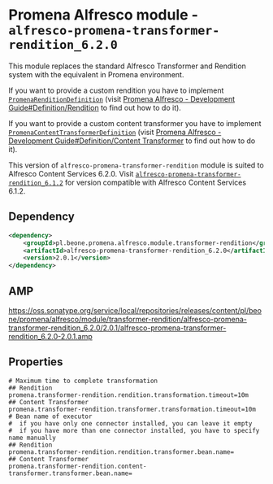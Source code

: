 # Promena Alfresco module - `alfresco-promena-transformer-rendition_6.2.0`
This module replaces the standard Alfresco Transformer and Rendition system with the equivalent in Promena environment.

If you want to provide a custom rendition you have to implement [`PromenaRenditionDefinition`](../alfresco-promena-lib-transformer-rendition/src/main/kotlin/pl/beone/promena/alfresco/lib/transformerrendition/contract/rendition/definition/PromenaRenditionDefinition.kt) (visit [Promena Alfresco - Development Guide#Definition/Rendition](./../../DEVELOPMENT-GUIDE.md#rendition) to find out how to do it).

If you want to provide a custom content transformer you have to implement [`PromenaContentTransformerDefinition`](../alfresco-promena-lib-transformer-rendition/src/main/kotlin/pl/beone/promena/alfresco/lib/transformerrendition/contract/transformer/definition/PromenaContentTransformerDefinition.kt) (visit [Promena Alfresco - Development Guide#Definition/Content Transformer](./../../DEVELOPMENT-GUIDE.md#content-transformer) to find out how to do it).

This version of `alfresco-promena-transformer-rendition` module is suited to Alfresco Content Services 6.2.0. Visit [`alfresco-promena-transformer-rendition_6.1.2`](./../alfresco-promena-transformer-rendition_6.1.2) for version compatible with Alfresco Content Services 6.1.2.

## Dependency
```xml
<dependency>
    <groupId>pl.beone.promena.alfresco.module.transformer-rendition</groupId>
    <artifactId>alfresco-promena-transformer-rendition_6.2.0</artifactId>
    <version>2.0.1</version>
</dependency>
```

## AMP
https://oss.sonatype.org/service/local/repositories/releases/content/pl/beone/promena/alfresco/module/transformer-rendition/alfresco-promena-transformer-rendition_6.2.0/2.0.1/alfresco-promena-transformer-rendition_6.2.0-2.0.1.amp
## Properties
```properties
# Maximum time to complete transformation
## Rendition
promena.transformer-rendition.rendition.transformation.timeout=10m
## Content Transformer
promena.transformer-rendition.transformer.transformation.timeout=10m
# Bean name of executor
#  if you have only one connector installed, you can leave it empty
#  if you have more than one connector installed, you have to specify name manually
## Rendition
promena.transformer-rendition.rendition.transformer.bean.name=
## Content Transformer
promena.transformer-rendition.content-transformer.transformer.bean.name=
```